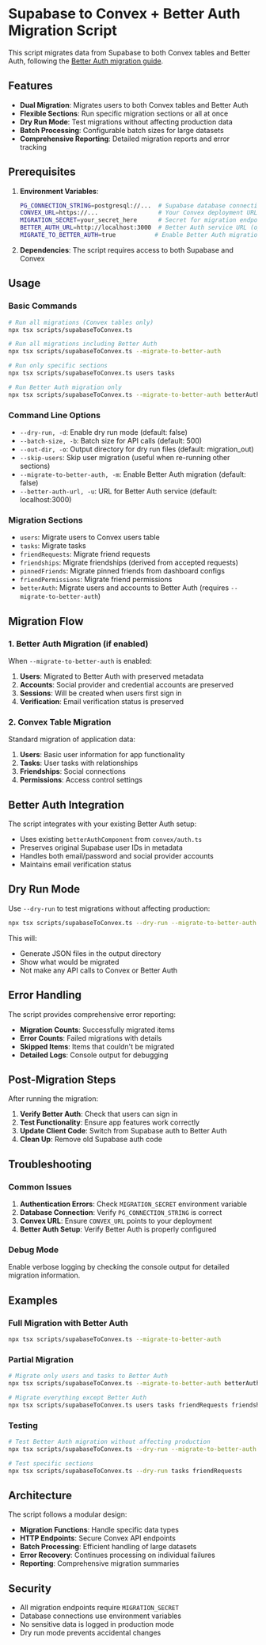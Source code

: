 # Supabase to Convex + Better Auth Migration Script

This script migrates data from Supabase to both Convex tables and Better Auth, following the [Better Auth migration guide](https://www.better-auth.com/docs/guides/supabase-migration-guide).

## Features

- **Dual Migration**: Migrates users to both Convex tables and Better Auth
- **Flexible Sections**: Run specific migration sections or all at once
- **Dry Run Mode**: Test migrations without affecting production data
- **Batch Processing**: Configurable batch sizes for large datasets
- **Comprehensive Reporting**: Detailed migration reports and error tracking

## Prerequisites

1. **Environment Variables**:

   ```bash
   PG_CONNECTION_STRING=postgresql://...  # Supabase database connection
   CONVEX_URL=https://...                 # Your Convex deployment URL
   MIGRATION_SECRET=your_secret_here      # Secret for migration endpoints
   BETTER_AUTH_URL=http://localhost:3000  # Better Auth service URL (optional)
   MIGRATE_TO_BETTER_AUTH=true           # Enable Better Auth migration (optional)
   ```

2. **Dependencies**: The script requires access to both Supabase and Convex

## Usage

### Basic Commands

```bash
# Run all migrations (Convex tables only)
npx tsx scripts/supabaseToConvex.ts

# Run all migrations including Better Auth
npx tsx scripts/supabaseToConvex.ts --migrate-to-better-auth

# Run only specific sections
npx tsx scripts/supabaseToConvex.ts users tasks

# Run Better Auth migration only
npx tsx scripts/supabaseToConvex.ts --migrate-to-better-auth betterAuth
```

### Command Line Options

- `--dry-run, -d`: Enable dry run mode (default: false)
- `--batch-size, -b`: Batch size for API calls (default: 500)
- `--out-dir, -o`: Output directory for dry run files (default: migration_out)
- `--skip-users`: Skip user migration (useful when re-running other sections)
- `--migrate-to-better-auth, -m`: Enable Better Auth migration (default: false)
- `--better-auth-url, -u`: URL for Better Auth service (default: localhost:3000)

### Migration Sections

- `users`: Migrate users to Convex users table
- `tasks`: Migrate tasks
- `friendRequests`: Migrate friend requests
- `friendships`: Migrate friendships (derived from accepted requests)
- `pinnedFriends`: Migrate pinned friends from dashboard configs
- `friendPermissions`: Migrate friend permissions
- `betterAuth`: Migrate users and accounts to Better Auth (requires `--migrate-to-better-auth`)

## Migration Flow

### 1. Better Auth Migration (if enabled)

When `--migrate-to-better-auth` is enabled:

1. **Users**: Migrated to Better Auth with preserved metadata
2. **Accounts**: Social provider and credential accounts are preserved
3. **Sessions**: Will be created when users first sign in
4. **Verification**: Email verification status is preserved

### 2. Convex Table Migration

Standard migration of application data:

1. **Users**: Basic user information for app functionality
2. **Tasks**: User tasks with relationships
3. **Friendships**: Social connections
4. **Permissions**: Access control settings

## Better Auth Integration

The script integrates with your existing Better Auth setup:

- Uses existing `betterAuthComponent` from `convex/auth.ts`
- Preserves original Supabase user IDs in metadata
- Handles both email/password and social provider accounts
- Maintains email verification status

## Dry Run Mode

Use `--dry-run` to test migrations without affecting production:

```bash
npx tsx scripts/supabaseToConvex.ts --dry-run --migrate-to-better-auth
```

This will:

- Generate JSON files in the output directory
- Show what would be migrated
- Not make any API calls to Convex or Better Auth

## Error Handling

The script provides comprehensive error reporting:

- **Migration Counts**: Successfully migrated items
- **Error Counts**: Failed migrations with details
- **Skipped Items**: Items that couldn't be migrated
- **Detailed Logs**: Console output for debugging

## Post-Migration Steps

After running the migration:

1. **Verify Better Auth**: Check that users can sign in
2. **Test Functionality**: Ensure app features work correctly
3. **Update Client Code**: Switch from Supabase auth to Better Auth
4. **Clean Up**: Remove old Supabase auth code

## Troubleshooting

### Common Issues

1. **Authentication Errors**: Check `MIGRATION_SECRET` environment variable
2. **Database Connection**: Verify `PG_CONNECTION_STRING` is correct
3. **Convex URL**: Ensure `CONVEX_URL` points to your deployment
4. **Better Auth Setup**: Verify Better Auth is properly configured

### Debug Mode

Enable verbose logging by checking the console output for detailed migration information.

## Examples

### Full Migration with Better Auth

```bash
npx tsx scripts/supabaseToConvex.ts --migrate-to-better-auth
```

### Partial Migration

```bash
# Migrate only users and tasks to Better Auth
npx tsx scripts/supabaseToConvex.ts --migrate-to-better-auth betterAuth users tasks

# Migrate everything except Better Auth
npx tsx scripts/supabaseToConvex.ts users tasks friendRequests friendships
```

### Testing

```bash
# Test Better Auth migration without affecting production
npx tsx scripts/supabaseToConvex.ts --dry-run --migrate-to-better-auth betterAuth

# Test specific sections
npx tsx scripts/supabaseToConvex.ts --dry-run tasks friendRequests
```

## Architecture

The script follows a modular design:

- **Migration Functions**: Handle specific data types
- **HTTP Endpoints**: Secure Convex API endpoints
- **Batch Processing**: Efficient handling of large datasets
- **Error Recovery**: Continues processing on individual failures
- **Reporting**: Comprehensive migration summaries

## Security

- All migration endpoints require `MIGRATION_SECRET`
- Database connections use environment variables
- No sensitive data is logged in production mode
- Dry run mode prevents accidental changes
